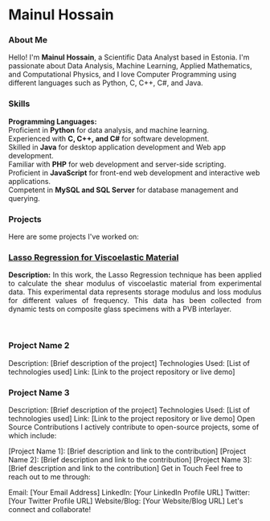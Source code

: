 <h1>Mainul Hossain</h1>

<h3>About Me</h3>
Hello! I'm <b>Mainul Hossain</b>, a Scientific Data Analyst based in Estonia. I'm passionate about Data Analysis, Machine Learning, Applied Mathematics, and Computational Physics, and I love Computer Programming using different languages such as Python, C, C++, C#, and Java.

<h3>Skills</h3>
<b>Programming Languages:</b> </br>
Proficient in <b>Python</b> for data analysis, and machine learning. </br>
Experienced with <b>C, C++, and C#</b> for software development. </br>
Skilled in <b>Java</b> for desktop application development and Web app development. </br>
Familiar with <b>PHP</b> for web development and server-side scripting. </br>
Proficient in <b>JavaScript</b> for front-end web development and interactive web applications. </br>
Competent in <b>MySQL and SQL Server</b> for database management and querying. </br>

<h3>Projects</h3>
Here are some projects I've worked on:

<h3><a href='https://github.com/mainulhub/Lasso_Viscoelastic/tree/main'> Lasso Regression for Viscoelastic Material </a></h3>
<p align='justify'><b>Description:</b> In this work, the Lasso Regression technique has been applied to calculate the shear modulus of viscoelastic material from experimental data. This experimental data represents storage modulus and loss modulus for different values of frequency. This data has been collected from dynamic tests on composite glass specimens with a PVB interlayer. </p><br/>

<h3>Project Name 2</h3>
Description: [Brief description of the project]
Technologies Used: [List of technologies used]
Link: [Link to the project repository or live demo]
<h3>Project Name 3</h3>
Description: [Brief description of the project]
Technologies Used: [List of technologies used]
Link: [Link to the project repository or live demo]
Open Source Contributions
I actively contribute to open-source projects, some of which include:

[Project Name 1]: [Brief description and link to the contribution]
[Project Name 2]: [Brief description and link to the contribution]
[Project Name 3]: [Brief description and link to the contribution]
Get in Touch
Feel free to reach out to me through:

Email: [Your Email Address]
LinkedIn: [Your LinkedIn Profile URL]
Twitter: [Your Twitter Profile URL]
Website/Blog: [Your Website/Blog URL]
Let's connect and collaborate!

